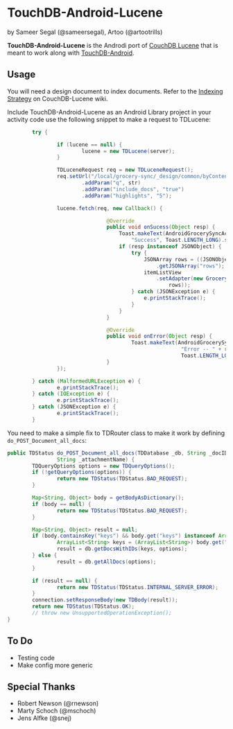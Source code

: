 TouchDB-Android-Lucene
======================

by Sameer Segal (@sameersegal), Artoo (@artootrills)

**TouchDB-Android-Lucene** is the Androdi port of <a href="https://github.com/rnewson/couchdb-lucene/">CouchDB Lucene</a> that is meant to work along with <a href="https://github.com/couchbaselabs/TouchDB-Android">TouchDB-Android</a>.

## Usage
You will need a design document to index documents. Refer to the <a href="https://github.com/rnewson/couchdb-lucene/#indexing-strategy">Indexing Strategy</a> on CouchDB-Lucene wiki.

Include TouchDB-Android-Lucene as an Android Library project in your activity code use the following snippet to make a request to TDLucene:
``` java
		try {

				if (lucene == null) {
						lucene = new TDLucene(server);
				}

				TDLuceneRequest req = new TDLuceneRequest();
				req.setUrl("/local/grocery-sync/_design/common/byContent")
						.addParam("q", str)
						.addParam("include_docs", "true")
						.addParam("highlights", "5");

				lucene.fetch(req, new Callback() {

								@Override
								public void onSucess(Object resp) {
									Toast.makeText(AndroidGrocerySyncActivity.this,
										"Success", Toast.LENGTH_LONG).show();
									if (resp instanceof JSONObject) {
										try {
											JSONArray rows = ((JSONObject) resp)
												.getJSONArray("rows");
											itemListView
												.setAdapter(new GrocerySyncSearchListAdapter(
													rows));
										} catch (JSONException e) {
											e.printStackTrace();
										}
									}
								}

								@Override
								public void onError(Object resp) {
										Toast.makeText(AndroidGrocerySyncActivity.this,
														"Error -- " + resp.toString(),
														Toast.LENGTH_LONG).show();
								}
				});

		} catch (MalformedURLException e) {
				e.printStackTrace();
		} catch (IOException e) {
				e.printStackTrace();
		} catch (JSONException e) {
				e.printStackTrace();
		}
```

You need to make a simple fix to TDRouter class to make it work by defining `do_POST_Document_all_docs`:

``` java
public TDStatus do_POST_Document_all_docs(TDDatabase _db, String _docID,
				String _attachmentName) {
		TDQueryOptions options = new TDQueryOptions();
		if (!getQueryOptions(options)) {
				return new TDStatus(TDStatus.BAD_REQUEST);
		}

		Map<String, Object> body = getBodyAsDictionary();
		if (body == null) {
				return new TDStatus(TDStatus.BAD_REQUEST);
		}

		Map<String, Object> result = null;
		if (body.containsKey("keys") && body.get("keys") instanceof ArrayList) {
				ArrayList<String> keys = (ArrayList<String>) body.get("keys");
				result = db.getDocsWithIDs(keys, options);
		} else {
				result = db.getAllDocs(options);
		}

		if (result == null) {
				return new TDStatus(TDStatus.INTERNAL_SERVER_ERROR);
		}
		connection.setResponseBody(new TDBody(result));
		return new TDStatus(TDStatus.OK);
		// throw new UnsupportedOperationException();
}
```

## To Do
- Testing code
- Make config more generic

## Special Thanks
- Robert Newson (@rnewson)
- Marty Schoch (@mschoch)
- Jens Alfke (@snej) 
